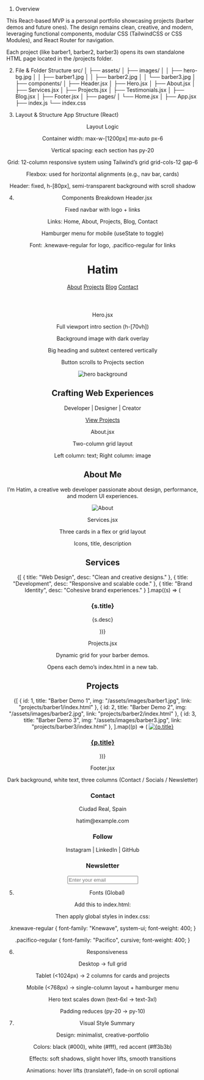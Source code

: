 1. Overview

This React-based MVP is a personal portfolio showcasing projects (barber demos and future ones).
The design remains clean, creative, and modern, leveraging functional components, modular CSS (TailwindCSS or CSS Modules), and React Router for navigation.

Each project (like barber1, barber2, barber3) opens its own standalone HTML page located in the /projects folder.

2. File & Folder Structure
src/
│
├── assets/
│   ├── images/
│   │   ├── hero-bg.jpg
│   │   ├── barber1.jpg
│   │   ├── barber2.jpg
│   │   └── barber3.jpg
│
├── components/
│   ├── Header.jsx
│   ├── Hero.jsx
│   ├── About.jsx
│   ├── Services.jsx
│   ├── Projects.jsx
│   ├── Testimonials.jsx
│   ├── Blog.jsx
│   ├── Footer.jsx
│
├── pages/
│   └── Home.jsx
│
├── App.jsx
├── index.js
└── index.css

3. Layout & Structure
App Structure (React)
<App>
  <Header />
  <main>
    <Hero />
    <About />
    <Services />
    <Projects />
    <Testimonials />
    <Blog />
  </main>
  <Footer />
</App>

Layout Logic

Container width: max-w-[1200px] mx-auto px-6

Vertical spacing: each section has py-20

Grid: 12-column responsive system using Tailwind’s grid grid-cols-12 gap-6

Flexbox: used for horizontal alignments (e.g., nav bar, cards)

Header: fixed, h-[80px], semi-transparent background with scroll shadow

4. Components Breakdown
Header.jsx

Fixed navbar with logo + links

Links: Home, About, Projects, Blog, Contact

Hamburger menu for mobile (useState to toggle)

Font: .knewave-regular for logo, .pacifico-regular for links

<header className="fixed top-0 left-0 w-full h-[80px] flex justify-between items-center bg-white/80 backdrop-blur-md px-8 shadow-sm z-50">
  <h1 className="text-3xl knewave-regular">Hatim</h1>
  <nav className="hidden md:flex gap-8 pacifico-regular">
    <a href="#about">About</a>
    <a href="#projects">Projects</a>
    <a href="#blog">Blog</a>
    <a href="#contact">Contact</a>
  </nav>
</header>

Hero.jsx

Full viewport intro section (h-[70vh])

Background image with dark overlay

Big heading and subtext centered vertically

Button scrolls to Projects section

<section id="hero" className="relative h-[70vh] flex flex-col justify-center items-center text-center text-white">
  <img src="/assets/images/hero-bg.jpg" alt="hero background" className="absolute inset-0 w-full h-full object-cover -z-10" />
  <div className="absolute inset-0 bg-black/50 -z-10"></div>
  <h1 className="text-6xl knewave-regular mb-4">Crafting Web Experiences</h1>
  <p className="text-xl pacifico-regular mb-6">Developer | Designer | Creator</p>
  <a href="#projects" className="bg-red-500 hover:bg-red-600 text-white px-6 py-3 rounded-xl pacifico-regular transition">View Projects</a>
</section>

About.jsx

Two-column grid layout

Left column: text; Right column: image

<section id="about" className="max-w-[1200px] mx-auto py-20 px-6 grid grid-cols-1 md:grid-cols-2 gap-12">
  <div>
    <h2 className="text-4xl knewave-regular mb-6">About Me</h2>
    <p className="pacifico-regular leading-relaxed">
      I’m Hatim, a creative web developer passionate about design, performance, and modern UI experiences.
    </p>
  </div>
  <div>
    <img src="/assets/images/about.jpg" alt="About" className="rounded-2xl shadow-lg" />
  </div>
</section>

Services.jsx

Three cards in a flex or grid layout

Icons, title, description

<section id="services" className="bg-gray-50 py-20 px-6">
  <div className="max-w-[1200px] mx-auto text-center">
    <h2 className="text-4xl knewave-regular mb-12">Services</h2>
    <div className="grid grid-cols-1 md:grid-cols-3 gap-8">
      {[
        { title: "Web Design", desc: "Clean and creative designs." },
        { title: "Development", desc: "Responsive and scalable code." },
        { title: "Brand Identity", desc: "Cohesive brand experiences." }
      ].map((s) => (
        <div key={s.title} className="bg-white p-8 rounded-2xl shadow hover:-translate-y-2 transition">
          <h3 className="text-2xl knewave-regular mb-4">{s.title}</h3>
          <p className="pacifico-regular">{s.desc}</p>
        </div>
      ))}
    </div>
  </div>
</section>

Projects.jsx

Dynamic grid for your barber demos.

Opens each demo’s index.html in a new tab.

<section id="projects" className="max-w-[1200px] mx-auto py-20 px-6">
  <h2 className="text-4xl knewave-regular mb-10 text-center">Projects</h2>
  <div className="grid grid-cols-1 sm:grid-cols-2 lg:grid-cols-3 gap-8">
    {[
      { id: 1, title: "Barber Demo 1", img: "/assets/images/barber1.jpg", link: "projects/barber1/index.html" },
      { id: 2, title: "Barber Demo 2", img: "/assets/images/barber2.jpg", link: "projects/barber2/index.html" },
      { id: 3, title: "Barber Demo 3", img: "/assets/images/barber3.jpg", link: "projects/barber3/index.html" },
    ].map((p) => (
      <a href={p.link} target="_blank" key={p.id} className="block rounded-2xl overflow-hidden shadow hover:-translate-y-2 transition">
        <img src={p.img} alt={p.title} className="w-full h-56 object-cover" />
        <h3 className="text-center py-4 knewave-regular text-xl">{p.title}</h3>
      </a>
    ))}
  </div>
</section>

Footer.jsx

Dark background, white text, three columns (Contact / Socials / Newsletter)

<footer className="bg-black text-white py-16 px-6 pacifico-regular">
  <div className="max-w-[1200px] mx-auto grid grid-cols-1 md:grid-cols-3 gap-12">
    <div>
      <h3 className="text-2xl knewave-regular mb-4">Contact</h3>
      <p>Ciudad Real, Spain</p>
      <p>hatim@example.com</p>
    </div>
    <div>
      <h3 className="text-2xl knewave-regular mb-4">Follow</h3>
      <p>Instagram | LinkedIn | GitHub</p>
    </div>
    <div>
      <h3 className="text-2xl knewave-regular mb-4">Newsletter</h3>
      <input type="email" placeholder="Enter your email" className="w-full p-2 rounded text-black" />
    </div>
  </div>
</footer>

5. Fonts (Global)

Add this to index.html:

<link rel="preconnect" href="https://fonts.googleapis.com">
<link rel="preconnect" href="https://fonts.gstatic.com" crossorigin>
<link href="https://fonts.googleapis.com/css2?family=Knewave&family=Pacifico&display=swap" rel="stylesheet">


Then apply global styles in index.css:

.knewave-regular {
  font-family: "Knewave", system-ui;
  font-weight: 400;
}

.pacifico-regular {
  font-family: "Pacifico", cursive;
  font-weight: 400;
}

6. Responsiveness

Desktop → full grid

Tablet (<1024px) → 2 columns for cards and projects

Mobile (<768px) → single-column layout + hamburger menu

Hero text scales down (text-6xl → text-3xl)

Padding reduces (py-20 → py-10)

7. Visual Style Summary

Design: minimalist, creative-portfolio

Colors: black (#000), white (#fff), red accent (#ff3b3b)

Effects: soft shadows, slight hover lifts, smooth transitions

Animations: hover lifts (translateY), fade-in on scroll optional